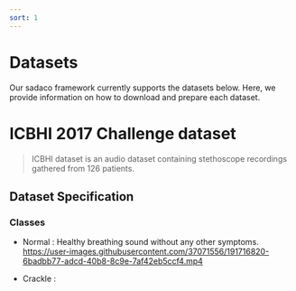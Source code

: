 ```yaml
---
sort: 1
---
```


# Datasets
Our sadaco framework currently supports the datasets below. Here, we provide information on how to download and prepare each dataset.

# ICBHI 2017 Challenge dataset
> ICBHI dataset is an audio dataset containing stethoscope recordings gathered from 126 patients. 

## Dataset Specification
### Classes
 - Normal : Healthy breathing sound without any other symptoms. https://user-images.githubusercontent.com/37071556/191716820-6badbb77-adcd-40b8-8c9e-7af42eb5ccf4.mp4


 - Crackle : 
